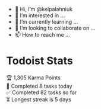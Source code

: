 - 👋 Hi, I’m @keipalahniuk
- 👀 I’m interested in ...
- 🌱 I’m currently learning ...
- 💞️ I’m looking to collaborate on ...
- 📫 How to reach me ...

# Todoist Stats

<!-- TODO-IST:START -->
🏆  1,305 Karma Points           
🌸  Completed 8 tasks today           
✅  Completed 82 tasks so far           
⏳  Longest streak is 5 days
<!-- TODO-IST:END -->

<!---
keipalahniuk/keipalahniuk is a ✨ special ✨ repository because its `README.md` (this file) appears on your GitHub profile.
You can click the Preview link to take a look at your changes.
--->
